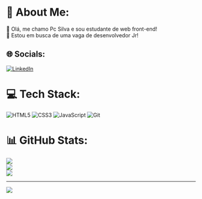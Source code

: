 # 💫 About Me:
🔭 Olá, me chamo Pc Silva e sou estudante de web front-end!<br>🤝 Estou em busca de uma vaga de desenvolvedor Jr!


## 🌐 Socials:
[![LinkedIn](https://img.shields.io/badge/LinkedIn-%230077B5.svg?logo=linkedin&logoColor=white)](https://www.linkedin.com/in/progpaulosilva/) 

# 💻 Tech Stack:
![HTML5](https://img.shields.io/badge/html5-%23E34F26.svg?style=for-the-badge&logo=html5&logoColor=white) ![CSS3](https://img.shields.io/badge/css3-%231572B6.svg?style=for-the-badge&logo=css3&logoColor=white) ![JavaScript](https://img.shields.io/badge/javascript-%23323330.svg?style=for-the-badge&logo=javascript&logoColor=%23F7DF1E) ![Git](https://img.shields.io/badge/git-%23F05033.svg?style=for-the-badge&logo=git&logoColor=white)
# 📊 GitHub Stats:
![](https://github-readme-stats.vercel.app/api?username=ProgPauloSilva&theme=merko&hide_border=false&include_all_commits=true&count_private=true)<br/>
![](https://github-readme-streak-stats.herokuapp.com/?user=ProgPauloSilva&theme=merko&hide_border=false)<br/>
![](https://github-readme-stats.vercel.app/api/top-langs/?username=ProgPauloSilva&theme=merko&hide_border=false&include_all_commits=true&count_private=true&layout=compact)

---
[![](https://visitcount.itsvg.in/api?id=ProgPauloSilva&icon=2&color=3)](https://visitcount.itsvg.in)

<!-- Proudly created with GPRM ( https://gprm.itsvg.in ) -->
